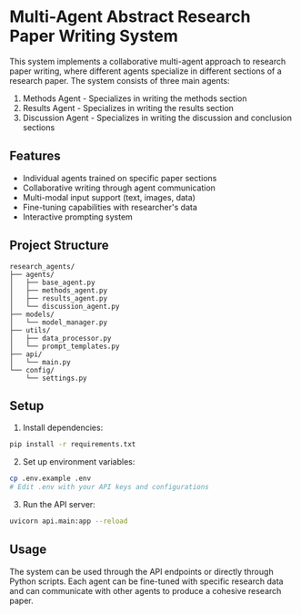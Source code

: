 # Multi-Agent Abstract Research Paper Writing System

This system implements a collaborative multi-agent approach to research paper writing, where different agents specialize in different sections of a research paper. The system consists of three main agents:

1. Methods Agent - Specializes in writing the methods section
2. Results Agent - Specializes in writing the results section
3. Discussion Agent - Specializes in writing the discussion and conclusion sections

## Features

- Individual agents trained on specific paper sections
- Collaborative writing through agent communication
- Multi-modal input support (text, images, data)
- Fine-tuning capabilities with researcher's data
- Interactive prompting system

## Project Structure

```
research_agents/
├── agents/
│   ├── base_agent.py
│   ├── methods_agent.py
│   ├── results_agent.py
│   └── discussion_agent.py
├── models/
│   └── model_manager.py
├── utils/
│   ├── data_processor.py
│   └── prompt_templates.py
├── api/
│   └── main.py
└── config/
    └── settings.py
```

## Setup

1. Install dependencies:
```bash
pip install -r requirements.txt
```

2. Set up environment variables:
```bash
cp .env.example .env
# Edit .env with your API keys and configurations
```

3. Run the API server:
```bash
uvicorn api.main:app --reload
```

## Usage

The system can be used through the API endpoints or directly through Python scripts. Each agent can be fine-tuned with specific research data and can communicate with other agents to produce a cohesive research paper.
